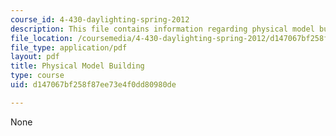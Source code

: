 ```yaml
---
course_id: 4-430-daylighting-spring-2012
description: This file contains information regarding physical model building.
file_location: /coursemedia/4-430-daylighting-spring-2012/d147067bf258f87ee73e4f0dd80980de_MIT4_430S12_lec08.pdf
file_type: application/pdf
layout: pdf
title: Physical Model Building
type: course
uid: d147067bf258f87ee73e4f0dd80980de

---
```

None